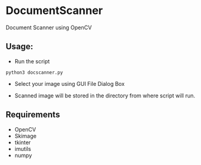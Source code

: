 # DocumentScanner
Document Scanner using OpenCV

## Usage:

* Run the script 

```
python3 docscanner.py

```

* Select your image using GUI File Dialog Box

* Scanned image will be stored in the directory from where script will run.




## Requirements

* OpenCV
* Skimage
* tkinter
* imutils
* numpy
